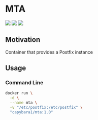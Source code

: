 # MTA

[![](https://images.microbadger.com/badges/version/capybara1/mta.svg)](https://microbadger.com/images/capybara1/mta "Get your own version badge on microbadger.com")
[![](https://images.microbadger.com/badges/license/capybara1/mta.svg)](https://microbadger.com/images/capybara1/mta "Get your own license badge on microbadger.com")
[![](https://images.microbadger.com/badges/image/capybara1/mta.svg)](https://microbadger.com/images/capybara1/mta "Get your own image badge on microbadger.com")

## Motivation

Container that provides a Postfix instance

## Usage

### Command Line

```sh
docker run \
  -d \
  --name mta \
  -v "/etc/postfix:/etc/postfix" \
  "capybara1/mta:1.0"
```
